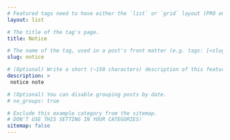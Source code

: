 ```yaml
---
# Featured tags need to have either the `list` or `grid` layout (PRO only).
layout: list

# The title of the tag's page.
title: Notice

# The name of the tag, used in a post's front matter (e.g. tags: [<slug>]).
slug: notice

# (Optional) Write a short (~150 characters) description of this featured tag.
description: >
 notice note

# (Optional) You can disable grouping posts by date.
# no_groups: true

# Exclude this example category from the sitemap.
# DON'T USE THIS SETTING IN YOUR CATEGORIES!
sitemap: false
---
```


